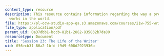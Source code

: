 ```yaml
---
content_type: resource
description: This resource contains information regarding the way a professional writer
  works in the world.
file: https://ol-ocw-studio-app-qa.s3.amazonaws.com/courses/21w-755-writing-and-reading-short-stories-spring-2012/056ecb3180a21bfdf9d9608d2923936b_MIT21W_755S12_ses23.pdf
file_type: application/pdf
parent_uid: 0a37dbb1-bccb-81b1-2862-835832b7da00
resourcetype: Document
title: 'Session 23: The Life of the Writer'
uid: 056ecb31-80a2-1bfd-f9d9-608d2923936b
---
```

